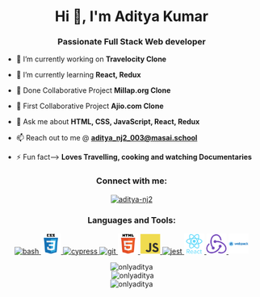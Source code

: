 
<h1 align="center">Hi 👋, I'm Aditya Kumar</h1>
<h3 align="center">Passionate Full Stack Web developer</h3>

<div align="left">

- 🔭 I’m currently working on **Travelocity Clone**

- 🌱 I’m currently learning **React, Redux**

- 👯 Done Collaborative Project **Millap.org Clone**

- 🤝 First Collaborative Project **Ajio.com Clone**

- 💬 Ask me about **HTML, CSS, JavaScript, React, Redux**

- 📫 Reach out to me @ **aditya_nj2_003@masai.school**

- ⚡ Fun fact--> **Loves Travelling, cooking and watching Documentaries**

<div>  

<h3 align="center">Connect with me:</h3>
<p align="center">
<a href="https://linkedin.com/in/aditya-nj2" target="blank"><img align="center" src="https://raw.githubusercontent.com/rahuldkjain/github-profile-readme-generator/master/src/images/icons/Social/linked-in-alt.svg" alt="aditya-nj2" height="30" width="40" /></a>
</p>

<h3 align="center">Languages and Tools:</h3>
<p align="center"> <a href="https://www.gnu.org/software/bash/" target="_blank"> <img src="https://www.vectorlogo.zone/logos/gnu_bash/gnu_bash-icon.svg" alt="bash" width="40" height="40"/> </a> <a href="https://www.w3schools.com/css/" target="_blank"> <img src="https://raw.githubusercontent.com/devicons/devicon/master/icons/css3/css3-original-wordmark.svg" alt="css3" width="40" height="40"/> </a> <a href="https://www.cypress.io" target="_blank"> <img src="https://raw.githubusercontent.com/simple-icons/simple-icons/6e46ec1fc23b60c8fd0d2f2ff46db82e16dbd75f/icons/cypress.svg" alt="cypress" width="40" height="40"/> </a> <a href="https://git-scm.com/" target="_blank"> <img src="https://www.vectorlogo.zone/logos/git-scm/git-scm-icon.svg" alt="git" width="40" height="40"/> </a> <a href="https://www.w3.org/html/" target="_blank"> <img src="https://raw.githubusercontent.com/devicons/devicon/master/icons/html5/html5-original-wordmark.svg" alt="html5" width="40" height="40"/> </a> <a href="https://developer.mozilla.org/en-US/docs/Web/JavaScript" target="_blank"> <img src="https://raw.githubusercontent.com/devicons/devicon/master/icons/javascript/javascript-original.svg" alt="javascript" width="40" height="40"/> </a> <a href="https://jestjs.io" target="_blank"> <img src="https://www.vectorlogo.zone/logos/jestjsio/jestjsio-icon.svg" alt="jest" width="40" height="40"/> </a> <a href="https://reactjs.org/" target="_blank"> <img src="https://raw.githubusercontent.com/devicons/devicon/master/icons/react/react-original-wordmark.svg" alt="react" width="40" height="40"/> </a> <a href="https://redux.js.org" target="_blank"> <img src="https://raw.githubusercontent.com/devicons/devicon/master/icons/redux/redux-original.svg" alt="redux" width="40" height="40"/> </a> <a href="https://webpack.js.org" target="_blank"> <img src="https://raw.githubusercontent.com/devicons/devicon/d00d0969292a6569d45b06d3f350f463a0107b0d/icons/webpack/webpack-original-wordmark.svg" alt="webpack" width="40" height="40"/> </a> </p>

<div align="center"><img  src="https://github-readme-stats.vercel.app/api/top-langs?username=onlyaditya&show_icons=true&locale=en&layout=compact" alt="onlyaditya" /></div>
  
<div align="center">&nbsp;<img  src="https://github-readme-stats.vercel.app/api?username=onlyaditya&show_icons=true&locale=en" alt="onlyaditya" /></div>
  
 
 <div align="center"><img  src="https://github-readme-streak-stats.herokuapp.com/?user=onlyaditya&" alt="onlyaditya" /></div>
 




